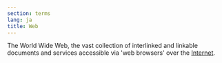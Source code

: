 ```yaml
---
section: terms
lang: ja
title: Web
---
```


The World Wide Web, the vast collection of interlinked and linkable documents and services accessible via 'web browsers' over the [Internet](/glossary/en/terms/internet/).